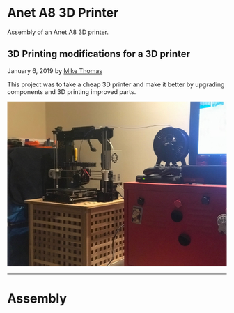 # Anet A8 3D Printer
Assembly of an Anet A8 3D printer.

## 3D Printing modifications for a 3D printer
January 6, 2019 by [Mike Thomas](https://github.com/mikepthomas)

This project was to take a cheap 3D printer and make it better by upgrading components and 3D printing 
improved parts.

![](https://github.com/mikepthomas/mikepthomas.github.io/raw/develop/src/img/printer/printer-hero.jpg)

-------------------------------------------------------------------------------------------------------

# Assembly

